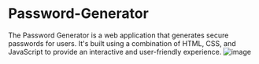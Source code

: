 # Password-Generator
The Password Generator is a web application that generates secure passwords for users. It's built using a combination of HTML, CSS, and JavaScript to provide an interactive and user-friendly experience.
![image](https://github.com/Abdull121/Password-Generator/assets/93944428/6c454085-5995-410d-9b91-3cbabec36846)
